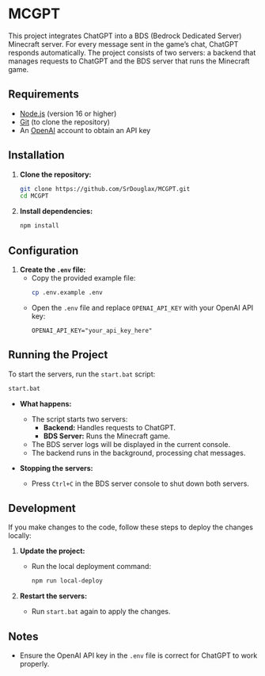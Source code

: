 # MCGPT

This project integrates ChatGPT into a BDS (Bedrock Dedicated Server) Minecraft server. For every message sent in the game’s chat, ChatGPT responds automatically. The project consists of two servers: a backend that manages requests to ChatGPT and the BDS server that runs the Minecraft game.

## Requirements

- [Node.js](https://nodejs.org/) (version 16 or higher)
- [Git](https://git-scm.com/) (to clone the repository)
- An [OpenAI](https://platform.openai.com/) account to obtain an API key

## Installation

1. **Clone the repository:**

   ```bash
   git clone https://github.com/SrDouglax/MCGPT.git
   cd MCGPT
   ```

2. **Install dependencies:**
   ```bash
   npm install
   ```

## Configuration

1. **Create the `.env` file:**
   - Copy the provided example file:
     ```bash
     cp .env.example .env
     ```
   - Open the `.env` file and replace `OPENAI_API_KEY` with your OpenAI API key:
     ```
     OPENAI_API_KEY="your_api_key_here"
     ```

## Running the Project

To start the servers, run the `start.bat` script:

```bash
start.bat
```

- **What happens:**

  - The script starts two servers:
    - **Backend:** Handles requests to ChatGPT.
    - **BDS Server:** Runs the Minecraft game.
  - The BDS server logs will be displayed in the current console.
  - The backend runs in the background, processing chat messages.

- **Stopping the servers:**
  - Press `Ctrl+C` in the BDS server console to shut down both servers.

## Development

If you make changes to the code, follow these steps to deploy the changes locally:

1. **Update the project:**

   - Run the local deployment command:
     ```bash
     npm run local-deploy
     ```

2. **Restart the servers:**
   - Run `start.bat` again to apply the changes.

## Notes

- Ensure the OpenAI API key in the `.env` file is correct for ChatGPT to work properly.
